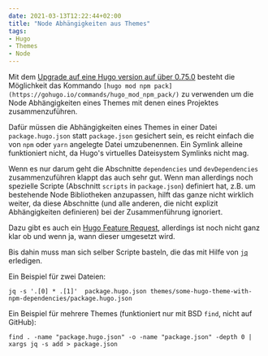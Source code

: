 ```yaml
---
date: 2021-03-13T12:22:44+02:00
title: "Node Abhängigkeiten aus Themes"
tags:
- Hugo
- Themes
- Node
---
```

Mit dem [Upgrade auf eine Hugo version auf über 0.75.0](/post/recent-hugo-version/) besteht die Möglichkeit das Kommando `[hugo mod npm pack](https://gohugo.io/commands/hugo_mod_npm_pack/)` zu verwenden um die Node Abhängigkeiten eines Themes mit denen eines Projektes zusammenzuführen.

Dafür müssen die Abhängigkeiten eines Themes in einer Datei `package.hugo.json` statt `package.json` gesichert sein, es reicht einfach die von `npm` oder `yarn` angelegte Datei umzubenennen. Ein Symlink alleine funktioniert nicht, da Hugo's virtuelles Dateisystem Symlinks nicht mag.

<!--more-->

Wenn es nur darum geht die Abschnitte `dependencies` und `devDependencies` zusammenzuführen klappt das auch sehr gut. Wenn man allerdings noch spezielle Scripte (Abschnitt `scripts` in `package.json`) definiert hat, z.B. um bestehende Node Bibliotheken anzupassen, hilft das ganze nicht wirklich weiter, da diese Abschnitte (und alle anderen, die nicht explizit Abhängigkeiten definieren) bei der Zusammenführung ignoriert.

Dazu gibt es auch ein [Hugo Feature Request](https://github.com/gohugoio/hugo/issues/8319), allerdings ist noch nicht ganz klar ob und wenn ja, wann dieser umgesetzt wird.

Bis dahin muss man sich selber Scripte basteln, die das mit Hilfe von [`jq`](https://stedolan.github.io/jq/) erledigen.


Ein Beispiel für zwei Dateien:
```
jq -s '.[0] * .[1]'  package.hugo.json themes/some-hugo-theme-with-npm-dependencies/package.hugo.json
```

Ein Beispiel für mehrere Themes (funktioniert nur mit BSD `find`, nicht auf GitHub):
```
find . -name "package.hugo.json" -o -name "package.json" -depth 0 | xargs jq -s add > package.json
```
